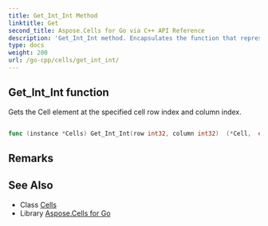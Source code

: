 ```yaml
---
title: Get_Int_Int Method 
linktitle: Get
second_title: Aspose.Cells for Go via C++ API Reference
description: 'Get_Int_Int method. Encapsulates the function that represents get in Go.'
type: docs
weight: 200
url: /go-cpp/cells/get_int_int/
---
```


## Get_Int_Int function

Gets the Cell element at the specified cell row index and column index.

```go

func (instance *Cells) Get_Int_Int(row int32, column int32)  (*Cell,  error) 

```

## Remarks


## See Also

* Class [Cells](../)
* Library [Aspose.Cells for Go](../../)
